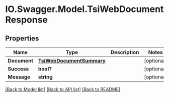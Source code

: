 # IO.Swagger.Model.TsiWebDocumentResponse
## Properties

Name | Type | Description | Notes
------------ | ------------- | ------------- | -------------
**Document** | [**TsiWebDocumentSummary**](TsiWebDocumentSummary.md) |  | [optional] 
**Success** | **bool?** |  | [optional] 
**Message** | **string** |  | [optional] 

[[Back to Model list]](../README.md#documentation-for-models) [[Back to API list]](../README.md#documentation-for-api-endpoints) [[Back to README]](../README.md)


